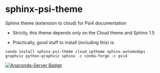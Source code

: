 # sphinx-psi-theme
Sphinx theme (extension to cloud) for Psi4 documentation

* Strictly, this theme depends only on the Cloud theme and Sphinx 1.5

* Practically, good stuff to install (including this) is:

```
conda install sphinx-psi-theme cloud_sptheme sphinx-automodapi graphviz python-graphviz sphinx -c conda-forge -c psi4
```
[![Anaconda-Server Badge](https://anaconda.org/psi4/sphinx-psi-theme/badges/version.svg)](https://anaconda.org/psi4/sphinx-psi-theme)
